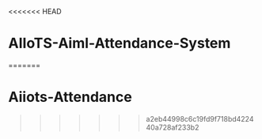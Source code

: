 <<<<<<< HEAD
# AIIoTS-Aiml-Attendance-System
=======
# Aiiots-Attendance
>>>>>>> a2eb44998c6c19fd9f718bd422440a728af233b2
